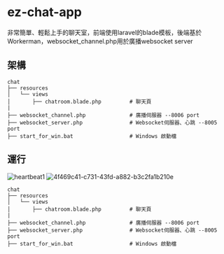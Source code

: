# ez-chat-app
非常簡單、輕鬆上手的聊天室，前端使用laravel的blade模板，後端基於Workerman，websocket_channel.php用於廣播websocket server
## 架構
```
chat
├── resources
│   └── views
│       ├── chatroom.blade.php         # 聊天頁
|
├── websocket_channel.php              # 廣播伺服器 --8006 port 
├── websocket_server.php               # Websocket伺服器、心跳 --8005 port
├── start_for_win.bat                  # Windows 啟動檔
```


## 運行
![heartbeat1](https://user-images.githubusercontent.com/97031067/213724633-8d486d13-86f3-444f-b650-ed0ac92b928f.jpg)
![4f469c41-c731-43fd-a882-b3c2fa1b210e](https://user-images.githubusercontent.com/97031067/213725280-57743942-1c4b-4c77-bf4b-3c9d26ace2e4.gif)

```
chat
├── resources
│   └── views
│       ├── chatroom.blade.php         # 聊天頁
|
├── websocket_channel.php              # 廣播伺服器 --8006 port 
├── websocket_server.php               # Websocket伺服器、心跳 --8005 port
├── start_for_win.bat                  # Windows 啟動檔
```
